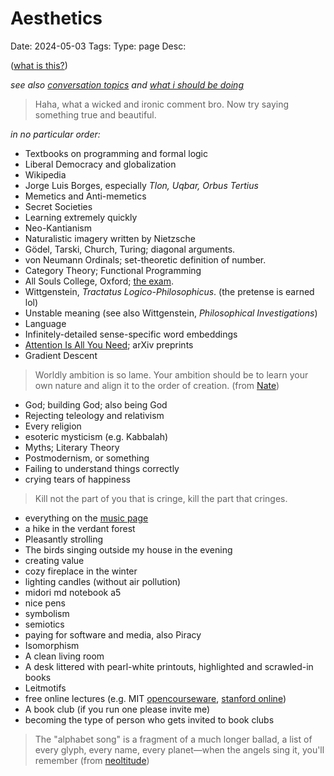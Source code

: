 # Aesthetics
Date: 2024-05-03
Tags: 
Type: page
Desc: 

([what is this?](aesthetics-what))

*see also [conversation topics](conversation-topics) and [what i should be doing](/doing)*


> Haha, what a wicked and ironic comment bro. Now try saying something true and beautiful.

*in no particular order:*

- Textbooks on programming and formal logic
- Liberal Democracy and globalization
- Wikipedia
- Jorge Luis Borges, especially *Tlon, Uqbar, Orbus Tertius*
- Memetics and Anti-memetics
- Secret Societies
- Learning extremely quickly
- Neo-Kantianism
- Naturalistic imagery written by Nietzsche
- Gödel, Tarski, Church, Turing; diagonal arguments.
- von Neumann Ordinals; set-theoretic definition of number.
- Category Theory; Functional Programming
- All Souls College, Oxford; [the exam](https://www.reddit.com/r/oxforduni/comments/q0giir/my_all_souls_exam_experience/).
- Wittgenstein, *Tractatus Logico-Philosophicus*. (the pretense is earned lol)
- Unstable meaning (see also Wittgenstein, *Philosophical Investigations*)
- Language
- Infinitely-detailed sense-specific word embeddings
- [Attention Is All You Need](https://arxiv.org/abs/1706.03762); arXiv preprints
- Gradient Descent

> Worldly ambition is so lame. Your ambition should be to learn your own nature and align it to the order of creation.
> (from [Nate](https://twitter.com/TornadoNate/status/1785762427159609577))

- God; building God; also being God
- Rejecting teleology and relativism
- Every religion
- esoteric mysticism (e.g. Kabbalah)
- Myths; Literary Theory
- Postmodernism, or something
- Failing to understand things correctly
- crying tears of happiness

> Kill not the part of you that is cringe, kill the part that cringes.

- everything on the [music page](/music)
- a hike in the verdant forest
- Pleasantly strolling
- The birds singing outside my house in the evening
- creating value
- cozy fireplace in the winter
- lighting candles (without air pollution)
- midori md notebook a5
- nice pens
- symbolism
- semiotics
- paying for software and media, also Piracy
- Isomorphism
- A clean living room
- A desk littered with pearl-white printouts, highlighted and scrawled-in books
- Leitmotifs
- free online lectures (e.g. MIT [opencourseware](https://ocw.mit.edu/), [stanford online](https://www.youtube.com/@stanfordonline/videos))
- A book club (if you run one please invite me)
- becoming the type of person who gets invited to book clubs

> The "alphabet song" is a fragment of a much longer ballad, a list of every glyph, every name, every planet—when the angels sing it, you'll remember
> (from [neoltitude](https://twitter.com/ctrlcreep/status/1773156537084604558))


